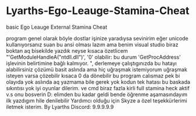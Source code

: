 # Lyarths-Ego-Leauge-Stamina-Cheat
basic Ego Leauge External Stamina Cheat

program genel olarak böyle dostlar işinize yaradıysa sevinirim eğer unicode kullanıyorsanız suan bu ansi olması lazım ama benim visual studio biraz boktan aq bisekilde yazdık
neyse kısaca özetlicem "'GetModuleHandleA("ntdll.dll")', '0' olabilir:  bu durum 'GetProcAddress' işlevinin belirtimine bağlı kalmıyor. ", derlemeye çalıştıgınızda bu hatayı alabilirsiniz çözümü basit aslında ama hiç uğraşmak istemiyorum uğraşmak isteyen varsa çözebilir
kısaca 0 da dönebilir bu program calısmaz pek bi olayıda yok aslında aq yazmama bile gerek yok kodun tek hatası bu baskada sıkıntısı yok
iyi oyunlar dilerim. ve cmd biraz fazla kirli full stamina heck aktif v.s onu bosverin D:
elimden bu kadar geldi bende öğrenme aşamasındayım ilk yazdıgım hile denilebilir 
Yardımcı olduğu için Skyze a özel teşekkürlerimi iletmek isterim. 
By Lyarths 
Discord: 9.9.9.9.9
